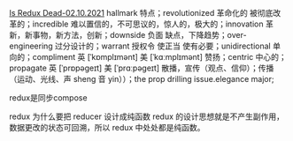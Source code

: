
[Is Redux Dead-02.10.2021](https://dev.to/asayerio_techblog/is-redux-dead-1d2a)
hallmark 特点；revolutionized 革命化的 被彻底改革的；incredible 难以置信的，不可思议的，惊人的，极大的；innovation 革新，新事物，新方法，创新；downside 负面 缺点，下降趋势；over-engineering 过分设计的；warrant 授权令 使正当 使有必要；unidirectional 单向的；compliment 英 [ˈkɒmplɪmənt] 美 [ˈkɑːmplɪmənt] 赞扬；centric 中心的；propagate 英 [ˈprɒpəɡeɪt] 美 [ˈprɑːpəɡeɪt] 散播，宣传（观点、信仰）；传播（运动、光线、声 sheng 音 yin））；the prop drilling issue.elegance major;

redux是同步compose

redux 为什么要把 reducer 设计成纯函数
redux 的设计思想就是不产生副作用，数据更改的状态可回溯，所以 redux 中处处都是纯函数。
